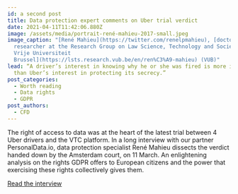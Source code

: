 ```yaml
---
id: a second post
title: Data protection expert comments on Uber trial verdict
date: 2021-04-11T11:42:06.880Z
image: /assets/media/portrait-rené-mahieu-2017-small.jpeg
image_caption: "[René Mahieu](https://twitter.com/renelpmahieu), [doctoral
  researcher at the Research Group on Law Science, Technology and Society of the
  Vrije Universiteit
  Brussel](https://lsts.research.vub.be/en/ren%C3%A9-mahieu) (VUB)"
lead: “A driver’s interest in knowing why he or she was fired is more important
  than Uber’s interest in protecting its secrecy.”
post_categories:
  - Worth reading
  - Data rights
  - GDPR
post_authors:
  - CFD
---
```

The right of access to data was at the heart of the latest trial between 4 Uber drivers and the VTC platform. In a long interview with our partner PersonalData.io, data protection specialist René Mahieu dissects the verdict handed down by the Amsterdam court, on 11 March. An enlightening analysis on the rights GDPR offers to European citizens and the power that exercising these rights collectively gives them.

[Read the interview](https://link.medium.com/A2xWZlsMtfb)